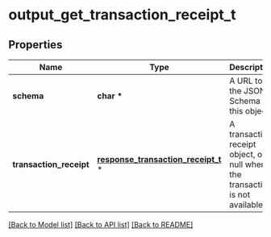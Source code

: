 # output_get_transaction_receipt_t

## Properties
Name | Type | Description | Notes
------------ | ------------- | ------------- | -------------
**schema** | **char \*** | A URL to the JSON Schema for this object. | [optional] [readonly] 
**transaction_receipt** | [**response_transaction_receipt_t**](response_transaction_receipt.md) \* | A transaction receipt object, or null when the transaction is not available | 

[[Back to Model list]](../README.md#documentation-for-models) [[Back to API list]](../README.md#documentation-for-api-endpoints) [[Back to README]](../README.md)


